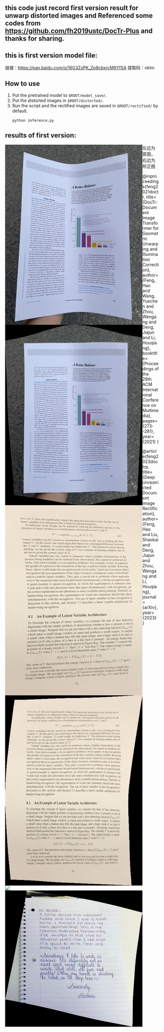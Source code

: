## this code just record first version result for unwarp distorted images and Referenced some codes from https://github.com/fh2019ustc/DocTr-Plus and thanks for sharing.

## this is first version model file:
链接：https://pan.baidu.com/s/16G3ZxPK_Zp8cbxrcM6YfSA 
提取码：oklm


## How to use 
1. Put the pretrained model to `$ROOT/model_save/`.
2. Put the distorted images in `$ROOT/distorted/`.
3. Run the script and the rectified images are saved in `$ROOT/rectified/` by default.
    ```
    python inference.py
    ```


## results of first version:

<div align="center">
     <img src="./distorted/111.png" align="left" width = "450"/>
     <img src="./rectified/111_geo.png" align="left" width = "450"/>
</div>

<div align="center">
     <img src="./distorted/112.png" align="left" width = "450"/>
     <img src="./rectified/112_geo.png" align="left" width = "450"/>
</div>

<div align="center">
     <img src="./distorted/113.png" align="left" width = "450"/>
     <img src="./rectified/113_geo.png" align="left" width = "450"/>
</div>

左边为原图，右边为矫正图

@inproceedings{feng2021doctr,
  title={DocTr: Document Image Transformer for Geometric Unwarping and Illumination Correction},
  author={Feng, Hao and Wang, Yuechen and Zhou, Wengang and Deng, Jiajun and Li, Houqiang},
  booktitle={Proceedings of the 29th ACM International Conference on Multimedia},
  pages={273--281},
  year={2021}
}

@article{feng2023doctrp,
  title={Deep Unrestricted Document Image Rectification},
  author={Feng, Hao and Liu, Shaokai and Deng, Jiajun and Zhou, Wengang and Li, Houqiang},
  journal={arXiv},
  year={2023}
}
